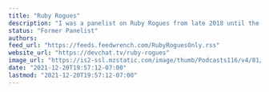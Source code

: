 ```yaml
---
title: "Ruby Rogues"
description: "I was a panelist on Ruby Rogues from late 2018 until the end of 2019."
status: "Former Panelist"
authors:
feed_url: "https://feeds.feedwrench.com/RubyRoguesOnly.rss"
website_url: "https://devchat.tv/ruby-rogues"
image_url: "https://is2-ssl.mzstatic.com/image/thumb/Podcasts116/v4/81/3a/e5/813ae59e-4ab1-e5d6-73a4-c841f8c7c262/mza_16306534093688878770.jpg/64x64bb.png"
date: "2021-12-20T19:57:12-07:00"
lastmod: "2021-12-20T19:57:12-07:00"
---
```

